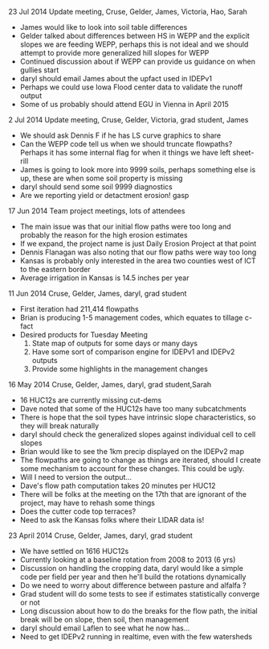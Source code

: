 23 Jul 2014
  Update meeting, Cruse, Gelder, James, Victoria, Hao, Sarah
  - James would like to look into soil table differences
  - Gelder talked about differences between HS in WEPP and the explicit slopes
    we are feeding WEPP, perhaps this is not ideal and we should attempt to
    provide more generalized hill slopes for WEPP
  - Continued discussion about if WEPP can provide us guidance on when gullies
    start
  - daryl should email James about the upfact used in IDEPv1
  - Perhaps we could use Iowa Flood center data to validate the runoff output
  - Some of us probably should attend EGU in Vienna in April 2015

 2 Jul 2014
  Update meeting, Cruse, Gelder, Victoria, grad student, James
  - We should ask Dennis F if he has LS curve graphics to share
  - Can the WEPP code tell us when we should truncate flowpaths?  Perhaps it
    has some internal flag for when it things we have left sheet-rill
  - James is going to look more into 9999 soils, perhaps something else is
    up, these are when some soil property is missing
  - daryl should send some soil 9999 diagnostics
  - Are we reporting yield or detactment erosion!  gasp
  
17 Jun 2014
  Team project meetings, lots of attendees
  - The main issue was that our initial flow paths were too long and probably 
    the reason for the high erosion estimates
  - If we expand, the project name is just Daily Erosion Project at that point
  - Dennis Flanagan was also noting that our flow paths were way too long
  - Kansas is probably only interested in the area two counties west of ICT
    to the eastern border
  - Average irrigation in Kansas is 14.5 inches per year
  
11 Jun 2014
  Cruse, Gelder, James, daryl, grad student
  - First iteration had 211,414 flowpaths
  - Brian is producing 1-5 management codes, which equates to tillage c-fact
  - Desired products for Tuesday Meeting
    1) State map of outputs for some days or many days
    2) Have some sort of comparison engine for IDEPv1 and IDEPv2 outputs
    3) Provide some highlights in the management changes
    
16 May 2014
  Cruse, Gelder, James, daryl, grad student,Sarah
  - 16 HUC12s are currently missing cut-dems
  - Dave noted that some of the HUC12s have too many subcatchments
  - There is hope that the soil types have intrinsic slope characteristics, so
    they will break naturally
  - daryl should check the generalized slopes against individual cell to cell
    slopes
  - Brian would like to see the 1km precip displayed on the IDEPv2 map
  - The flowpaths are going to change as things are iterated, should I create
    some mechanism to account for these changes.  This could be ugly.
  - Will I need to version the output...
  - Dave's flow path computation takes 20 minutes per HUC12
  - There will be folks at the meeting on the 17th that are ignorant of the
    project, may have to rehash some things
  - Does the cutter code top terraces?
  - Need to ask the Kansas folks where their LIDAR data is!
   
23 April 2014 
  Cruse, Gelder, James, daryl, grad student
  - We have settled on 1616 HUC12s
  - Currently looking at a baseline rotation from 2008 to 2013 (6 yrs)
  - Discussion on handling the cropping data, daryl would like a simple code
    per field per year and then he'll build the rotations dynamically
  - Do we need to worry about difference between pasture and alfalfa ?
  - Grad student will do some tests to see if estimates statistically converge
    or not
  - Long discussion about how to do the breaks for the flow path, the initial
    break will be on slope, then soil, then management
  - daryl should email Laflen to see what he now has...
  - Need to get IDEPv2 running in realtime, even with the few watersheds